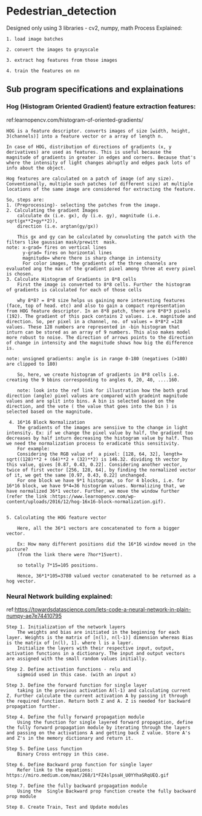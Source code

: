 # Pedestrian_detection
Designed only using 3 libraries - cv2, numpy, math 
Process Explained:

	1. load image batches
	
	2. convert the images to grayscale
	
	3. extract hog features from those images
	
	4. train the features on nn

## Sub program specifications and explainations 

### Hog (Histogram Oriented Gradient) feature extraction features:
ref:learnopencv.com/histogram-of-oriented-gradients/
	
	HOG is a feature descriptor. converts images of size [width, height, 3(channels)] into a feature vector or a array of length n.

	In case of HOG, distribution of directions of gradients (x, y derivatives) are used as features. This is useful because the magnitude of gradients in greater in edges and corners. Because that's where the intensity of light changes abruptly and edges pack lots of info about the object.

	Hog features are calculated on a patch of image (of any size). Conventionally, multiple such patches (of different size) at multiple locations of the same image are considered for extracting the feature. 

	So, steps are: 
	1. (Preprocessing)- selecting the patches from the image. 
	2. Calculating the gradient Images
		calculate dx (i.e. gx), dy (i.e. gy), magnitude (i.e. sqrt(gx**2+gy**2)),
		direction (i.e. argtan(gy/gx))

		This gx and gy can be calculated by convoluting the patch with the filters like gaussian mask/prewitt  mask.
	note: x-grad= fires on vertical lines
		  y-grad= fires on horizontal lines
		  magnitude= where there is sharp change in intensity
		  For color images, the gradients of the three channels are evaluated ang the max of the gradient pixel among three at every pixel is chosen.
	3. Calculate Histogram of Gradients in 8*8 cells
		First the image is converted to 8*8 cells. Further the histogram of gradients is calculated for each of those cells

		why 8*8? = 8*8 size helps us gaining more interesting features (face, top of head. etc) and also to gain a compact representation from HOG feature descriptor. In an 8*8 patch, there are 8*8*3 pixels (192). The gradient of this pack contains 2 values. i.e. magnitude and direction. So, per pixel in a channel, no. of values = 8*8*2 =128 values. These 128 numbers are represented in -bin histogram that inturn can be stored as an array of 9 numbers. This also makes model more robust to noise. The direction of arrows points to the direction of change in intensity and the magnitude shows how big the difference is.

	note: unsigned gradients: angle is in range 0-180 (negatives (>180) are clipped to 180)
	 	
	 	So, here, we create histogram of gradients in 8*8 cells i.e. creating the 9 bbins corresponding to angles 0, 20, 40, ....160.

	 	note: look into the ref link for illustration how the both grad direction (angle) pixel values are compared with gradeint magnitude values and are split into bins. A bin is selected based on the direction, and the vote ( the value that goes into the bin ) is selected based on the magnitude.   

	 4. 16*16 Block Normalization
	 	The gradients of the images are sensiive to the change in light intensity. Ex: if we change the pixel value by half, the gradient too decreases by half inturn decreasing the histogram value by half. Thus we need the normalization process to eradicate this sensitivity.
	 	For example: 
	 	Considering the RGB value of  a pixel: [128, 64, 32], length= sqrt((128)**2 + (64)**2 + (32)**2) is 146.32. dividing th vector by this value, gives [0.87, 0.43, 0.22]. Considering another vector, twice of first vector [256, 128, 64], by finding the normalized vector of it, we get the same [0.97, 0.43, 0.22] unchanged.  
	 	For one block we have 9*1 histogram, so for 4 blocks, i.e. for 16*16 block, we have 9*4=36 histogram values. Normalizing that, we have normalized 36*1 vector. Further, we move the window further (refer the link :https://www.learnopencv.com/wp-content/uploads/2016/12/hog-16x16-block-normalization.gif). 


	5. Calculating the HOG feature vector

		Here, all the 36*1 vectors are concatenated to form a bigger vector.

		Ex: How many different positions did the 16*16 window moved in the picture?
		(from the link there were 7hor*15vert).

		so totally 7*15=105 positions.

		Hence, 36*1*105=3780 valued vector conatenated to be returned as a hog vector.
		
### Neural Network building explained:
ref:https://towardsdatascience.com/lets-code-a-neural-network-in-plain-numpy-ae7e74410795

	Step 1. Initialization of the network layers
		The weights and bias are initiated in the beginning for each layer. Weights is the matrix of [n(l), n(l-1)] dimension whereas Bias is the matrix of [n(l), 1]. where l is a layer. 
		Initialize the layers with their respective input, output, activation functions in a dictionary. The input and output vectors  are assigned with the small random values initially.

	Step 2. Define activation functions - relu and 
		sigmoid used in this case. (with an input x)

	Step 3. Define the forward function for single layer 
		taking in the previous activation A(l-1) and calculating current Z. Further calculate the current activation A by passing it through the required function. Return both Z and A. Z is needed for backward propagation further.

	Step 4. Define the fully forward propagation module
		Using the function for single layered forward propagation, define the fully forward propagation module by iterating through the layers and passing on the activations A and getting back Z value. Store A's and Z's in the memory dictionary and return it.

	Step 5. Define Loss function
		Binary Cross entropy in this case. 

	Step 6. Define Backward prop function for single layer
		Refer link to the equations: https://miro.medium.com/max/268/1*FZ4slpsaH_U0YYhaSRqUEQ.gif

	Step 7. Define the fully backward propagation module
		Using the  Single Backward prop function create the fully backward prop module

	Step 8. Create Train, Test and Update modules
